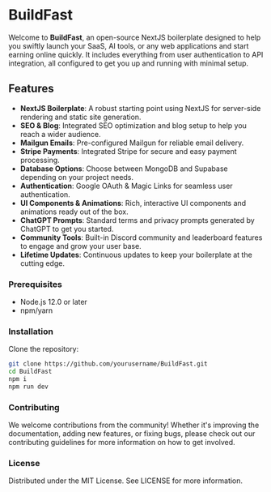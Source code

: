 # BuildFast

Welcome to **BuildFast**, an open-source NextJS boilerplate designed to help you swiftly launch your SaaS, AI tools, or any web applications and start earning online quickly. It includes everything from user authentication to API integration, all configured to get you up and running with minimal setup.

## Features

- **NextJS Boilerplate**: A robust starting point using NextJS for server-side rendering and static site generation.
- **SEO & Blog**: Integrated SEO optimization and blog setup to help you reach a wider audience.
- **Mailgun Emails**: Pre-configured Mailgun for reliable email delivery.
- **Stripe Payments**: Integrated Stripe for secure and easy payment processing.
- **Database Options**: Choose between MongoDB and Supabase depending on your project needs.
- **Authentication**: Google OAuth & Magic Links for seamless user authentication.
- **UI Components & Animations**: Rich, interactive UI components and animations ready out of the box.
- **ChatGPT Prompts**: Standard terms and privacy prompts generated by ChatGPT to get you started.
- **Community Tools**: Built-in Discord community and leaderboard features to engage and grow your user base.
- **Lifetime Updates**: Continuous updates to keep your boilerplate at the cutting edge.

### Prerequisites

- Node.js 12.0 or later
- npm/yarn

### Installation

Clone the repository:

```bash
git clone https://github.com/yourusername/BuildFast.git
cd BuildFast
npm i
npm run dev
```

### Contributing
We welcome contributions from the community! Whether it's improving the documentation, adding new features, or fixing bugs, please check out our contributing guidelines for more information on how to get involved.

### License
Distributed under the MIT License. See LICENSE for more information.

